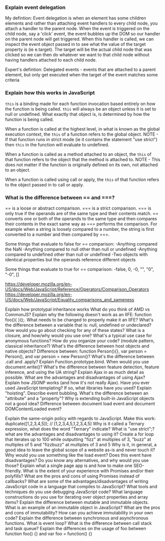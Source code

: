 
### Explain event delegation

My defintion: Event delegation is when an element has some children elements and rather than attaching event handlers to every 
child node, you attach a handler to the parent node. When the event is triggered on the child node, say a 'click' event, the event
bubbles up the DOM so our handler on the parent node will get triggered. When this handler is called, we can inspect the event object
passed in to see what the value of the target property is (ie e.target). The target will be the actual child node that was clicked
so we can then do whatever we want to that child node without having handlers attached to each child node.

Expert's defintion: Delegated events - events that are attached to a parent element, but only get executed
when the target of the event matches some criteria


### Explain how this works in JavaScript

`this` is a binding made for each function invocation based entirely on how the function is being called. `this` will always be an object unless it is set to null or undefined. What exactly that object is, is determined by how the function is being called. 

When a function is called at the highest level, in what is known as the global execution context, the `this` of a function refers
to the global object. NOTE - If that function runs in strict mode (ie it contains the statement "use strict") then `this` in the 
function will evaluate to undefined. 

When a function is called as a method attached to an object, the `this` of that function refers to the object that the method is attached to. NOTE - This does not matter if the function is originally defined on its own, not attached to an object. 

When a function is called using call or apply, the `this` of that function refers to the object passed in to call or apply.

### What is the difference between == and ===?

== is a loose or abstract comparison. === is a strict comparison. === is only true if the operands are of the same type
and their contents match. == converts one or both of the operands to the same type and then compares their contents in the
exact same way as === performs the comparison. For example when a string is loosely compared to a number, the string is first
converted to a number and then compared by ===.  

Some things that evaluate to false for == comparison:
-Anything compared the NaN
-Anything compared to null other than null or undefined
-Anything compared to undefined other than null or undefined
-Two objects with identical properties but the operands reference different objects

Some things that evaluate to true for == comparison:
-false, 0, -0, "", "0", "-0", []

https://developer.mozilla.org/en-US/docs/Web/JavaScript/Reference/Operators/Comparison_Operators
https://developer.mozilla.org/en-US/docs/Web/JavaScript/Equality_comparisons_and_sameness


Explain how prototypal inheritance works
What do you think of AMD vs CommonJS?
Explain why the following doesn't work as an IIFE: function foo(){ }();.
What needs to be changed to properly make it an IIFE?
What's the difference between a variable that is: null, undefined or undeclared?
How would you go about checking for any of these states?
What is a closure, and how/why would you use one?
What's a typical use case for anonymous functions?
How do you organize your code? (module pattern, classical inheritance?)
What's the difference between host objects and native objects?
Difference between: function Person(){}, var person = Person(), and var person = new Person()?
What's the difference between .call and .apply?
Explain Function.prototype.bind.
When would you use document.write()?
What's the difference between feature detection, feature inference, and using the UA string?
Explain Ajax in as much detail as possible.
What are the advantages and disadvantages of using Ajax?
Explain how JSONP works (and how it's not really Ajax).
Have you ever used JavaScript templating?
If so, what libraries have you used?
Explain "hoisting".
Describe event bubbling.
What's the difference between an "attribute" and a "property"?
Why is extending built-in JavaScript objects not a good idea?
Difference between document load event and document DOMContentLoaded event?


Explain the same-origin policy with regards to JavaScript.
Make this work:
duplicate([1,2,3,4,5]); // [1,2,3,4,5,1,2,3,4,5]
Why is it called a Ternary expression, what does the word "Ternary" indicate?
What is "use strict";? what are the advantages and disadvantages to using it?
Create a for loop that iterates up to 100 while outputting "fizz" at multiples of 3, "buzz" at multiples of 5 and "fizzbuzz" at multiples of 3 and 5
Why is it, in general, a good idea to leave the global scope of a website as-is and never touch it?
Why would you use something like the load event? Does this event have disadvantages? Do you know any alternatives, and why would you use those?
Explain what a single page app is and how to make one SEO-friendly.
What is the extent of your experience with Promises and/or their polyfills?
What are the pros and cons of using Promises instead of callbacks?
What are some of the advantages/disadvantages of writing JavaScript code in a language that compiles to JavaScript?
What tools and techniques do you use debugging JavaScript code?
What language constructions do you use for iterating over object properties and array items?
Explain the difference between mutable and immutable objects.
What is an example of an immutable object in JavaScript?
What are the pros and cons of immutability?
How can you achieve immutability in your own code?
Explain the difference between synchronous and asynchronous functions.
What is event loop?
What is the difference between call stack and task queue?
Explain the differences on the usage of foo between function foo() {} and var foo = function() {}


